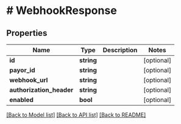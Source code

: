 # # WebhookResponse

## Properties

Name | Type | Description | Notes
------------ | ------------- | ------------- | -------------
**id** | **string** |  | [optional]
**payor_id** | **string** |  | [optional]
**webhook_url** | **string** |  | [optional]
**authorization_header** | **string** |  | [optional]
**enabled** | **bool** |  | [optional]

[[Back to Model list]](../../README.md#models) [[Back to API list]](../../README.md#endpoints) [[Back to README]](../../README.md)
